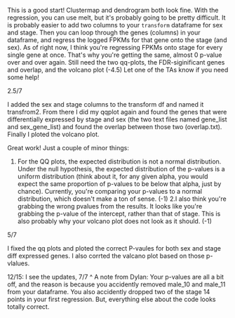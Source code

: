 This is a good start! Clustermap and dendrogram both look fine. With the regression, you can use melt, but it's probably going to be pretty difficult. It is probably easier to add two columns to your `transform` dataframe for sex and stage. Then you can loop through the genes (columns) in your dataframe, and regress the logged FPKMs for that gene onto the stage (and sex). As of right now, I think you're regressing FPKMs onto stage for every single gene at once. That's why you're getting the same, almost 0 p-value over and over again. Still need the two qq-plots, the FDR-siginificant genes and overlap, and the volcano plot (-4.5) Let one of the TAs know if you need some help!

2.5/7


I added the sex and stage columns to the transform df and named it transfrom2. From there I did my qqplot again and found the genes that were differentially expressed by stage and sex (the two text files named gene_list and sex_gene_list) and found the overlap between those two (overlap.txt). Finally I ploted the volcano plot.

Great work! Just a couple of minor things:
1. For the QQ plots, the expected distribution is not a normal distribution. Under the null hypothesis, the expected distribution of the p-values is a uniform distribution (think about it, for any given alpha, you would expect the same proportion of p-values to be below that alpha, just by chance). Currently, you're comparing your p-values to a normal distribution, which doesn't make a ton of sense. (-1)
2.I also think you're grabbing the wrong pvalues from the results. It looks like you're grabbing the p-value of the intercept, rather than that of stage. This is also probably why your volcano plot does not look as it should. (-1)

5/7

I fixed the qq plots and ploted the correct P-vaules for both sex and stage diff expressed genes. I also corrted the valcano plot based on those p-vlalues. 

12/15: I see the updates, 7/7
^
A note from Dylan: Your p-values are all a bit off, and the reason is because you accidently removed male_10 and male_11 from your dataframe. You also accidently dropped two of the stage 14 points in your first regression. But, everything else about the code looks totally correct.
